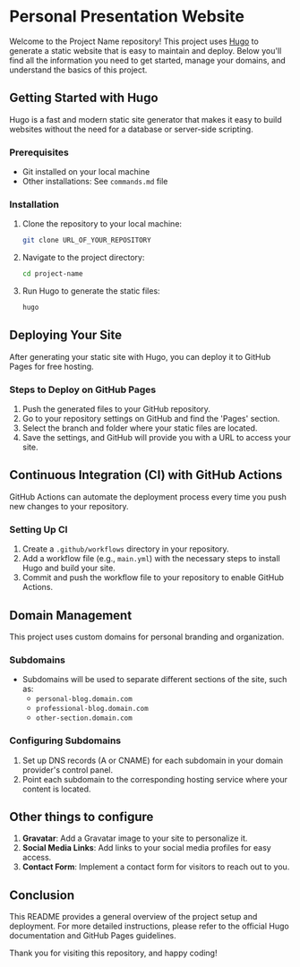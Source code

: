 # Personal Presentation Website

Welcome to the Project Name repository! This project uses [Hugo](https://gohugo.io/) to generate a static website that is easy to maintain and deploy. Below you'll find all the information you need to get started, manage your domains, and understand the basics of this project.

## Getting Started with Hugo

Hugo is a fast and modern static site generator that makes it easy to build websites without the need for a database or server-side scripting.

### Prerequisites

- Git installed on your local machine
- Other installations: See `commands.md` file

### Installation

1. Clone the repository to your local machine:

   ```bash
   git clone URL_OF_YOUR_REPOSITORY
   ```

2. Navigate to the project directory:

   ```bash
   cd project-name
   ```

3. Run Hugo to generate the static files:

   ```bash
   hugo
   ```

## Deploying Your Site

After generating your static site with Hugo, you can deploy it to GitHub Pages for free hosting.

### Steps to Deploy on GitHub Pages

1. Push the generated files to your GitHub repository.
2. Go to your repository settings on GitHub and find the 'Pages' section.
3. Select the branch and folder where your static files are located.
4. Save the settings, and GitHub will provide you with a URL to access your site.

## Continuous Integration (CI) with GitHub Actions

GitHub Actions can automate the deployment process every time you push new changes to your repository.

### Setting Up CI

1. Create a `.github/workflows` directory in your repository.
2. Add a workflow file (e.g., `main.yml`) with the necessary steps to install Hugo and build your site.
3. Commit and push the workflow file to your repository to enable GitHub Actions.

## Domain Management

This project uses custom domains for personal branding and organization.

### Subdomains

- Subdomains will be used to separate different sections of the site, such as:
  - `personal-blog.domain.com`
  - `professional-blog.domain.com`
  - `other-section.domain.com`

### Configuring Subdomains

1. Set up DNS records (A or CNAME) for each subdomain in your domain provider's control panel.
2. Point each subdomain to the corresponding hosting service where your content is located.

## Other things to configure

1. **Gravatar**: Add a Gravatar image to your site to personalize it.
2. **Social Media Links**: Add links to your social media profiles for easy access.
3. **Contact Form**: Implement a contact form for visitors to reach out to you.

## Conclusion

This README provides a general overview of the project setup and deployment. For more detailed instructions, please refer to the official Hugo documentation and GitHub Pages guidelines.

Thank you for visiting this repository, and happy coding!
